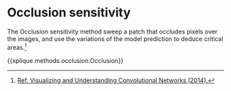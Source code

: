 # Occlusion sensitivity

The Occlusion sensitivity method sweep a patch that occludes pixels over the
images, and use the variations of the model prediction to deduce critical areas.[^1]

{{xplique.methods.occlusion.Occlusion}}

[^1]:[Ref. Visualizing and Understanding Convolutional Networks (2014).](https://arxiv.org/abs/1311.2901)